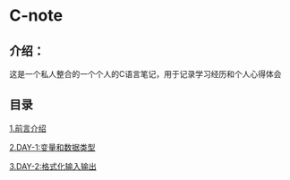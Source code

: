 # C-note

## 介绍：

这是一个私人整合的一个个人的C语言笔记，用于记录学习经历和个人心得体会

##  目录

[1.前言介绍](前言.md)

[2.DAY-1:变量和数据类型](DAY-1.md)

[3.DAY-2:格式化输入输出](z-DAY-2.md)




